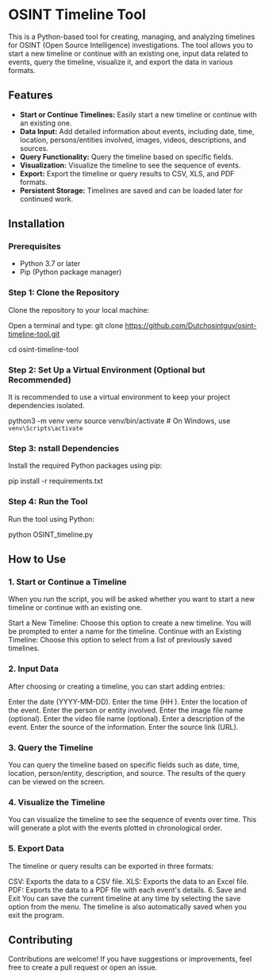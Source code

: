 # OSINT Timeline Tool

This is a Python-based tool for creating, managing, and analyzing timelines for OSINT (Open Source Intelligence) investigations. The tool allows you to start a new timeline or continue with an existing one, input data related to events, query the timeline, visualize it, and export the data in various formats.

## Features

- **Start or Continue Timelines:** Easily start a new timeline or continue with an existing one.
- **Data Input:** Add detailed information about events, including date, time, location, persons/entities involved, images, videos, descriptions, and sources.
- **Query Functionality:** Query the timeline based on specific fields.
- **Visualization:** Visualize the timeline to see the sequence of events.
- **Export:** Export the timeline or query results to CSV, XLS, and PDF formats.
- **Persistent Storage:** Timelines are saved and can be loaded later for continued work.




## Installation

### Prerequisites

- Python 3.7 or later
- Pip (Python package manager)

### Step 1: Clone the Repository

Clone the repository to your local machine:

Open a terminal and type:
git clone https://github.com/Dutchosintguy/osint-timeline-tool.git


cd osint-timeline-tool


### Step 2: Set Up a Virtual Environment (Optional but Recommended)

It is recommended to use a virtual environment to keep your project dependencies isolated.

python3 -m venv venv
source venv/bin/activate  # On Windows, use `venv\Scripts\activate`

### Step 3: nstall Dependencies
Install the required Python packages using pip:

pip install -r requirements.txt

### Step 4: Run the Tool
Run the tool using Python:

python OSINT_timeline.py





## How to Use

### 1. Start or Continue a Timeline
When you run the script, you will be asked whether you want to start a new timeline or continue with an existing one.

Start a New Timeline: Choose this option to create a new timeline. You will be prompted to enter a name for the timeline.
Continue with an Existing Timeline: Choose this option to select from a list of previously saved timelines.

### 2. Input Data
After choosing or creating a timeline, you can start adding entries:

Enter the date (YYYY-MM-DD).
Enter the time (HH
).
Enter the location of the event.
Enter the person or entity involved.
Enter the image file name (optional).
Enter the video file name (optional).
Enter a description of the event.
Enter the source of the information.
Enter the source link (URL).

### 3. Query the Timeline
You can query the timeline based on specific fields such as date, time, location, person/entity, description, and source. The results of the query can be viewed on the screen.

### 4. Visualize the Timeline
You can visualize the timeline to see the sequence of events over time. This will generate a plot with the events plotted in chronological order.

### 5. Export Data
The timeline or query results can be exported in three formats:

CSV: Exports the data to a CSV file.
XLS: Exports the data to an Excel file.
PDF: Exports the data to a PDF file with each event's details.
6. Save and Exit
You can save the current timeline at any time by selecting the save option from the menu. The timeline is also automatically saved when you exit the program.

## Contributing
Contributions are welcome! If you have suggestions or improvements, feel free to create a pull request or open an issue.

